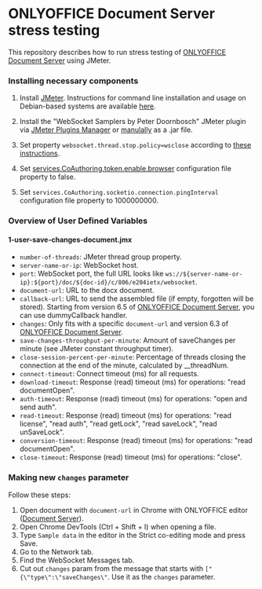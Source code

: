 # ONLYOFFICE Document Server stress testing

This repository describes how to run stress testing of [ONLYOFFICE Document Server][1] using JMeter.

### Installing necessary components

1. Install [JMeter](https://jmeter.apache.org/download_jmeter.cgi). Instructions for command line installation and usage on Debian-based systems are available [here](https://github.com/ONLYOFFICE/document-server-stress-testing/wiki/How-to-run-jmeter-from-terminal-on-ubuntu).

2. Install the "WebSocket Samplers by Peter Doornbosch" JMeter plugin via [JMeter Plugins Manager](https://jmeter-plugins.org/install/Install/) or [manulally](https://github.com/ptrd/jmeter-websocket-samplers#usage) as a .jar file.

3. Set property `websocket.thread.stop.policy=wsclose` according to [these instructions](https://github.com/ptrd/jmeter-websocket-samplers#connections).

4. Set [services.CoAuthoring.token.enable.browser](https://api.onlyoffice.com/editors/signature/) configuration file property to false.

5. Set `services.CoAuthoring.socketio.connection.pingInterval` configuration file property to 1000000000.

### Overview of User Defined Variables

#### 1-user-save-changes-document.jmx

- `number-of-threads`: JMeter thread group property.
- `server-name-or-ip`: WebSocket host.
- `port`: WebSocket port, the full URL looks like `ws://${server-name-or-ip}:${port}/doc/${doc-id}/c/806/e204ietx/websocket`.
- `document-url`: URL to the docx document.
- `callback-url`: URL to send the assembled file (if empty, forgotten will be stored). Starting from version 6.5 of [ONLYOFFICE Document Server][1], you can use dummyCallback handler.
- `changes`: Only fits with a specific `document-url` and version 6.3 of [ONLYOFFICE Document Server][1].
- `save-changes-throughput-per-minute`: Amount of saveChanges per minute (see JMeter constant throughput timer).
- `close-session-percent-per-minute`: Percentage of threads closing the connection at the end of the minute, calculated by __threadNum.
- `connect-timeout`: Connect timeout (ms) for all requests.
- `download-timeout`: Response (read) timeout (ms) for operations: "read documentOpen".
- `auth-timeout`: Response (read) timeout (ms) for operations: "open and send auth".
- `read-timeout`: Response (read) timeout (ms) for operations: "read license", "read auth", "read getLock", "read saveLock", "read unSaveLock".
- `conversion-timeout`: Response (read) timeout (ms) for operations: "read documentOpen".
- `close-timeout`: Response (read) timeout (ms) for operations: "close".

### Making new `changes` parameter

Follow these steps:
1. Open document with `document-url` in Chrome with ONLYOFFICE editor ([Document Server][1]).
2. Open Chrome DevTools (Ctrl + Shift + I) when opening a file.
3. Type `Sample data` in the editor in the Strict co-editing mode and press Save.
4. Go to the Network tab.
5. Find the WebSocket Messages tab.
6. Cut out `changes` param from the message that starts with `["{\"type\":\"saveChanges\"`. Use it as the `changes` parameter.

  [1]: https://github.com/ONLYOFFICE/DocumentServer

